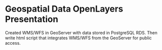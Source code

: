 # Geospatial Data OpenLayers Presentation
Created WMS/WFS in GeoServer with data stored in PostgreSQL RDS. Then write html script that integrates WMS/WFS from the GeoServer for public access.
